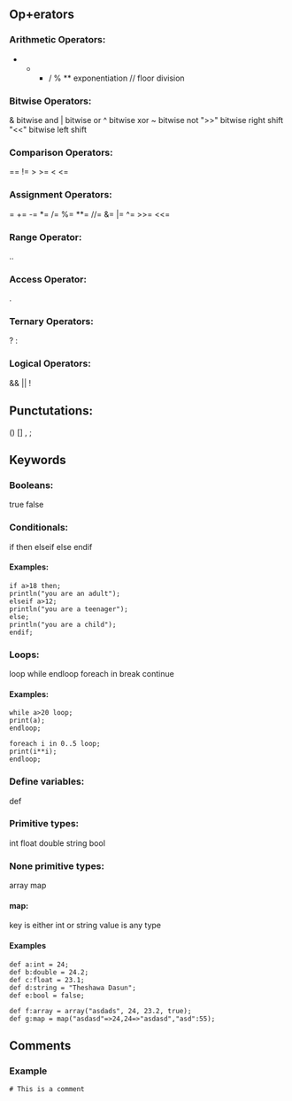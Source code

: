 ## Op+erators

### Arithmetic Operators:
+ - * / % 
** exponentiation
// floor division

### Bitwise Operators:
& bitwise and
| bitwise or
^ bitwise xor
~ bitwise not
">>" bitwise right shift
"<<" bitwise left shift

### Comparison Operators:
== != > >= < <=

### Assignment Operators:
= += -= *= /= %= **= //= 
&= |= ^= >>= <<=

### Range Operator:
..

### Access Operator:
.

### Ternary Operators:
? : 

### Logical Operators:
&& || !

## Punctutations:
() [] , ;

## Keywords

### Booleans:
true
false

### Conditionals:
if
then
elseif
else
endif

#### Examples:
```
if a>18 then;
println("you are an adult");
elseif a>12;
println("you are a teenager");
else;
println("you are a child");
endif;
```

### Loops:
loop
while
endloop
foreach
in
break
continue

#### Examples:
```
while a>20 loop;
print(a);
endloop;

foreach i in 0..5 loop;
print(i**i);
endloop;
```

### Define variables:
def

### Primitive types:
int
float
double
string
bool

### None primitive types:
array
map

#### map:
key is either int or string
value is any type

#### Examples
```
def a:int = 24;
def b:double = 24.2;
def c:float = 23.1;
def d:string = "Theshawa Dasun";
def e:bool = false;

def f:array = array("asdads", 24, 23.2, true);
def g:map = map("asdasd"=>24,24=>"asdasd","asd":55);
```

## Comments

### Example
```
# This is a comment
```
